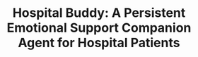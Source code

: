 ---
name: "Hospital Buddy A Persistent Emotional Support"
title: "Hospital Buddy: A Persistent Emotional Support Companion Agent for Hospital Patients"
project: null
event: "Intelligent Virtual Agents conference (IVA)"
authors:
- name: "Bickmore, T."
- name: "Bukhari, L."
- name: "Vardoulakis, L."
- name: "Paasche-Orlow, M."
- name: "Shanahan, C."
year: 2012
resources:
- name: "IVA12 hbuddy"
  src: "IVA12.hbuddy.pdf"
external_url: null
draft: false
---